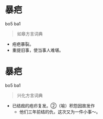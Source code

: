 # 暴疤
bo5 ba1
> 如皋方言词典
- 疮疤暴裂。
- 重提旧事，使当事人难堪。

# 暴疤
bo5 ba1
> 兴化方言词典
- 已结痂的疮疖复发。②（喻）积怨因故发作
  - 他们三年前结的仇，这次又为一件小事～。
